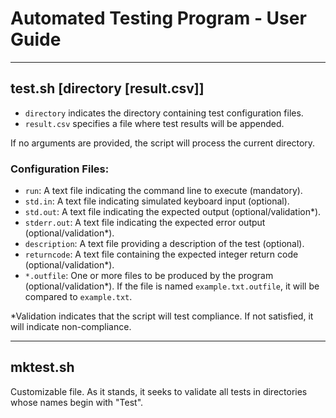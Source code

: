 # Automated Testing Program - User Guide

---

## test.sh [directory [result.csv]]

- `directory` indicates the directory containing test configuration files.
- `result.csv` specifies a file where test results will be appended.

If no arguments are provided, the script will process the current directory.

### Configuration Files:

- `run`: A text file indicating the command line to execute (mandatory).
- `std.in`: A text file indicating simulated keyboard input (optional).
- `std.out`: A text file indicating the expected output (optional/validation*).
- `stderr.out`: A text file indicating the expected error output (optional/validation*).
- `description`: A text file providing a description of the test (optional).
- `returncode`: A text file containing the expected integer return code (optional/validation*).
- `*.outfile`: One or more files to be produced by the program (optional/validation*).
  If the file is named `example.txt.outfile`, it will be compared to `example.txt`.

*Validation indicates that the script will test compliance. If not satisfied, it will indicate non-compliance.

---

## mktest.sh

Customizable file. As it stands, it seeks to validate all tests in directories whose names begin with "Test".

